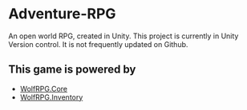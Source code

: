 # Adventure-RPG

An open world RPG, created in Unity.
This project is currently in Unity Version control. It is not frequently updated on Github.

## This game is powered by

- [WolfRPG.Core](https://github.com/Wolfos/WolfRPG.Core)
- [WolfRPG.Inventory](https://github.com/Wolfos/WolfRPG.Inventory)
